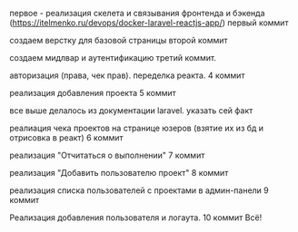 первое - реализация скелета и связывания фронтенда и бэкенда 
(https://itelmenko.ru/devops/docker-laravel-reactjs-app/)
первый коммит 

создаем верстку для базовой страницы 
второй коммит

создаем мидлвар и аутентификацию
третий коммит.

авторизация (права, чек прав). переделка реакта. 4 коммит

реализация добавления проекта 
5 коммит

все выше делалось из документации laravel. указать сей факт

реалиация чека проектов на странице юзеров (взятие их из бд и отрисовка в реакт)
6 коммит

реализация "Отчитаться о выполнении" 
7 коммит

реализация "Добавить пользователю проект"
8 коммит

реализация списка пользователей с проектами в админ-панели
9 коммит

Реализация добавления пользователя и логаута. 
10 коммит
Всё!
